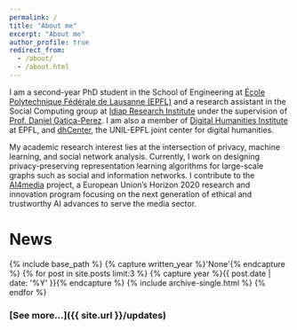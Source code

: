 ```yaml
---
permalink: /
title: "About me"
excerpt: "About me"
author_profile: true
redirect_from: 
  - /about/
  - /about.html
---
```


I am a second-year PhD student in the School of Engineering at [École Polytechnique Fédérale de Lausanne (EPFL)](https://www.epfl.ch/en/home/) and a research assistant in the Social Computing group at [Idiap Research Institute](http://idiap.ch) under the supervision of [Prof. Daniel Gatica-Perez](https://www.idiap.ch/~gatica/). I am also a member of [Digital Humanities Institute](https://www.epfl.ch/schools/cdh/research-2/dhi/) at EPFL, and [dhCenter](https://www.dhcenter-unil-epfl.ch/), the UNIL-EPFL joint center for digital humanities.  

My academic research interest lies at the intersection of privacy, machine learning, and social network analysis. Currently, I work on designing privacy-preserving representation learning algorithms for large-scale graphs such as social and information networks.  I contribute to the [AI4media](https://ai4media.eu/) project, a European Union’s Horizon 2020 research and innovation program focusing on the next generation of ethical and trustworthy AI advances to serve the media sector.  

<!-- I am keen to initiate any kind of academic collaborations, so if you have similar research interests, please feel free to drop me a message! -->

# News

{% include base_path %}
{% capture written_year %}'None'{% endcapture %}
{% for post in site.posts  limit:3  %}
  {% capture year %}{{ post.date | date: '%Y' }}{% endcapture %}
  {% include archive-single.html %}
{% endfor %}

### [See more...]({{ site.url }}/updates)

